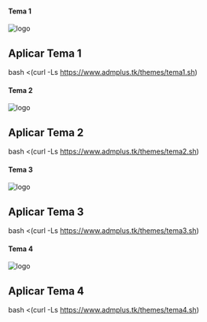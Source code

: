 #### Tema 1
![logo](https://github.com/ThonyDroidYT/NEW-ADM-MANAGER-PLUS/blob/gh-pages/themes/tema1.jpg)

## Aplicar Tema 1

bash <(curl -Ls https://www.admplus.tk/themes/tema1.sh)

#### Tema 2
![logo](https://github.com/ThonyDroidYT/NEW-ADM-MANAGER-PLUS/blob/gh-pages/themes/tema2.jpg)

## Aplicar Tema 2

bash <(curl -Ls https://www.admplus.tk/themes/tema2.sh)

#### Tema 3
![logo](https://github.com/ThonyDroidYT/NEW-ADM-MANAGER-PLUS/blob/gh-pages/themes/tema3.jpg)

## Aplicar Tema 3

bash <(curl -Ls https://www.admplus.tk/themes/tema3.sh)

#### Tema 4
![logo](https://github.com/ThonyDroidYT/NEW-ADM-MANAGER-PLUS/blob/gh-pages/themes/Tema4.jpg)

## Aplicar Tema 4

bash <(curl -Ls https://www.admplus.tk/themes/tema4.sh)
